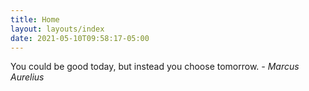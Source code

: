 ```yaml
---
title: Home
layout: layouts/index
date: 2021-05-10T09:58:17-05:00
---
```


You could be good today, but instead you choose tomorrow.
*- Marcus Aurelius*